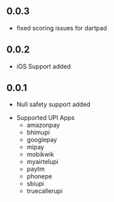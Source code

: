 ## 0.0.3

* fixed scoring issues for dartpad
    
## 0.0.2

* iOS Support added
    
## 0.0.1

* Null safety support added
- Supported UPI Apps
    - amazonpay
    - bhimupi
    - googlepay
    - mipay
    - mobikwik
    - myairtelupi
    - paytm
    - phonepe
    - sbiupi
    - truecallerupi 
